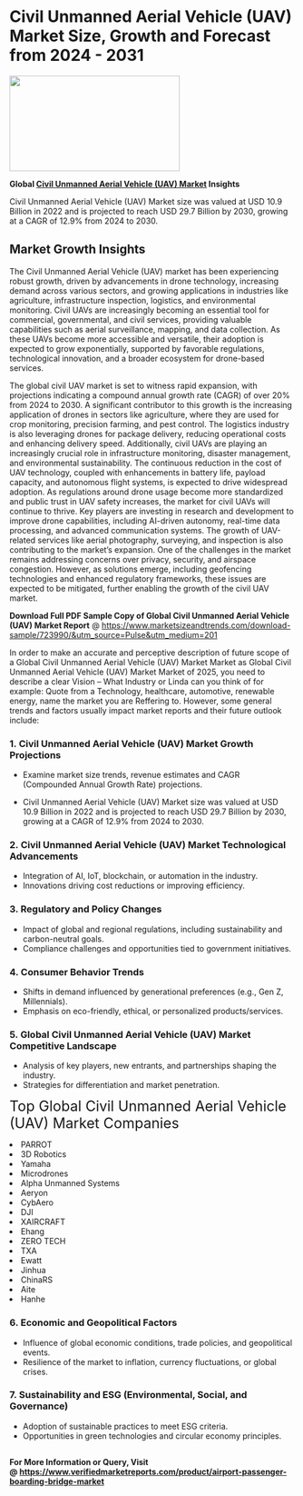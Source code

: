 <H1>Civil Unmanned Aerial Vehicle (UAV) Market Size, Growth and Forecast from 2024 - 2031</H1><img class="aligncenter size-medium wp-image-584254" src="https://thirdeyenews.in/wp-content/uploads/2024/09/Global-Market-Research-300x168.jpeg" alt="" width="300" height="168" /><p><strong>Global&nbsp;<a href="https://www.marketsizeandtrends.com/download-sample/723990/&amp;utm_source=Pulse&amp;utm_medium=201">Civil Unmanned Aerial Vehicle (UAV) Market</a> Insights</strong></p><p>Civil Unmanned Aerial Vehicle (UAV) Market size was valued at USD 10.9 Billion in 2022 and is projected to reach USD 29.7 Billion by 2030, growing at a CAGR of 12.9% from 2024 to 2030.</p><p><h2>Market Growth Insights</h2> <p>The Civil Unmanned Aerial Vehicle (UAV) market has been experiencing robust growth, driven by advancements in drone technology, increasing demand across various sectors, and growing applications in industries like agriculture, infrastructure inspection, logistics, and environmental monitoring. Civil UAVs are increasingly becoming an essential tool for commercial, governmental, and civil services, providing valuable capabilities such as aerial surveillance, mapping, and data collection. As these UAVs become more accessible and versatile, their adoption is expected to grow exponentially, supported by favorable regulations, technological innovation, and a broader ecosystem for drone-based services.</p> <p></p> <p>The global civil UAV market is set to witness rapid expansion, with projections indicating a compound annual growth rate (CAGR) of over 20% from 2024 to 2030. A significant contributor to this growth is the increasing application of drones in sectors like agriculture, where they are used for crop monitoring, precision farming, and pest control. The logistics industry is also leveraging drones for package delivery, reducing operational costs and enhancing delivery speed. Additionally, civil UAVs are playing an increasingly crucial role in infrastructure monitoring, disaster management, and environmental sustainability. The continuous reduction in the cost of UAV technology, coupled with enhancements in battery life, payload capacity, and autonomous flight systems, is expected to drive widespread adoption. As regulations around drone usage become more standardized and public trust in UAV safety increases, the market for civil UAVs will continue to thrive. Key players are investing in research and development to improve drone capabilities, including AI-driven autonomy, real-time data processing, and advanced communication systems. The growth of UAV-related services like aerial photography, surveying, and inspection is also contributing to the market’s expansion. One of the challenges in the market remains addressing concerns over privacy, security, and airspace congestion. However, as solutions emerge, including geofencing technologies and enhanced regulatory frameworks, these issues are expected to be mitigated, further enabling the growth of the civil UAV market. <p></p><p><span class=""><strong>Download Full PDF Sample Copy of Global Civil Unmanned Aerial Vehicle (UAV) Market Report</strong> @ <a href="https://www.marketsizeandtrends.com/download-sample/723990/&amp;utm_source=Pulse&amp;utm_medium=201" target="_blank">https://www.marketsizeandtrends.com/download-sample/723990/&amp;utm_source=Pulse&amp;utm_medium=201</a></span></p><p>In order to make an accurate and perceptive description of future scope of a Global&nbsp;Civil Unmanned Aerial Vehicle (UAV) Market Market as Global&nbsp;Civil Unmanned Aerial Vehicle (UAV) Market Market of 2025, you need to describe a clear Vision &ndash; What Industry or Linda can you think of for example: Quote from a Technology, healthcare, automotive, renewable energy, name the market you are Reffering to. However, some general trends and factors usually impact market reports and their future outlook include:</p><h3>1.&nbsp;<strong>Civil Unmanned Aerial Vehicle (UAV) Market Growth Projections</strong></h3><ul><li>Examine market size trends, revenue estimates and CAGR (Compounded Annual Growth Rate) projections.</li><li><p>Civil Unmanned Aerial Vehicle (UAV) Market size was valued at USD 10.9 Billion in 2022 and is projected to reach USD 29.7 Billion by 2030, growing at a CAGR of 12.9% from 2024 to 2030.</p></li></ul><h3>2.&nbsp;<strong>Civil Unmanned Aerial Vehicle (UAV) Market Technological Advancements</strong></h3><ul><li>Integration of AI, IoT, blockchain, or automation in the industry.</li><li>Innovations driving cost reductions or improving efficiency.</li></ul><h3>3.&nbsp;<strong>Regulatory and Policy Changes</strong></h3><ul><li>Impact of global and regional regulations, including sustainability and carbon-neutral goals.</li><li>Compliance challenges and opportunities tied to government initiatives.</li></ul><h3>4.&nbsp;<strong>Consumer Behavior Trends</strong></h3><ul><li>Shifts in demand influenced by generational preferences (e.g., Gen Z, Millennials).</li><li>Emphasis on eco-friendly, ethical, or personalized products/services.</li></ul><h3>5.&nbsp;<strong>Global Civil Unmanned Aerial Vehicle (UAV) Market Competitive Landscape</strong></h3><ul><li>Analysis of key players, new entrants, and partnerships shaping the industry.</li><li>Strategies for differentiation and market penetration.</li></ul><p data-pm-slice="1 1 []"><span style="color: inherit; font-family: inherit; font-size: 25px;">Top Global Civil Unmanned Aerial Vehicle (UAV) Market Companies</span></p><div class="" data-test-id=""><p><li>PARROT</li><li> 3D Robotics</li><li> Yamaha</li><li> Microdrones</li><li> Alpha Unmanned Systems</li><li> Aeryon</li><li> CybAero</li><li> DJI</li><li> XAIRCRAFT</li><li> Ehang</li><li> ZERO TECH</li><li> TXA</li><li> Ewatt</li><li> Jinhua</li><li> ChinaRS</li><li> Aite</li><li> Hanhe</li></p></div><h3>6.&nbsp;<strong>Economic and Geopolitical Factors</strong></h3><ul><li>Influence of global economic conditions, trade policies, and geopolitical events.</li><li>Resilience of the market to inflation, currency fluctuations, or global crises.</li></ul><h3>7.&nbsp;<strong>Sustainability and ESG (Environmental, Social, and Governance)</strong></h3><ul><li>Adoption of sustainable practices to meet ESG criteria.</li><li>Opportunities in green technologies and circular economy principles.</li></ul><h2><strong style="font-size: 14px;">For More Information or Query, Visit @&nbsp;</strong><a style="background-color: #ffffff; font-size: 14px;" href="https://www.marketsizeandtrends.com/report/civil-unmanned-aerial-vehicle-uav-market/" target="_blank">https://www.verifiedmarketreports.com/product/airport-passenger-boarding-bridge-market</a></h2>
